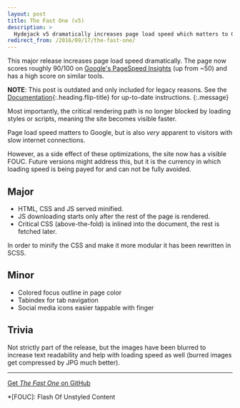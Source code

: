 ```yaml
---
layout: post
title: The Fast One (v5)
description: >
  Hydejack v5 dramatically increases page load speed which matters to Google and visitors with slow connections alike.
redirect_from: /2016/09/17/the-fast-one/
---
```


This major release increases page load speed dramatically.
The page now scores roughly 90/100 on [Google's PageSpeed Insights][gpsi] (up from ~50) and
has a high score on similar tools.

**NOTE**: This post is outdated and only included for legacy reasons.
See the [Documentation][docs]{:.heading.flip-title} for up-to-date instructions.
{:.message}

Most importantly, the critical rendering path is no longer blocked by loading styles or scripts,
meaning the site becomes visible faster.

Page load speed matters to Google, but is also *very* apparent to visitors with slow internet connections.

However, as a side effect of these optimizations, the site now has a visible FOUC.
Future versions might address this,
but it is the currency in which loading speed is being payed for and can not be fully avoided.

## Major

* HTML, CSS and JS served minified.
* JS downloading starts only after the rest of the page is rendered.
* Critical CSS (above-the-fold) is inlined into the document, the rest is fetched later.

In order to minify the CSS and make it more modular it has been rewritten in SCSS.


## Minor

* Colored focus outline in page color
* Tabindex for tab navigation
* Social media icons easier tappable with finger

## Trivia

Not strictly part of the release, but the images have been blurred to increase text readability and
help with loading speed as well (burred images get compressed by JPG much better).

***

[Get *The Fast One* on GitHub](https://github.com/qwtel/hydejack/releases/tag/v5.0.0)

[docs]: ../../docs/8.0.0-beta.7/README.md
[gpsi]: https://developers.google.com/speed/pagespeed/insights/?url=http%3A%2F%2Fqwtel.com%2Fhydejack%2F

*[FOUC]: Flash Of Unstyled Content
